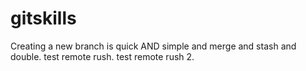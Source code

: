 # gitskills
Creating a new branch is quick AND simple and merge and stash and double. 
test remote rush.
test remote rush 2.
